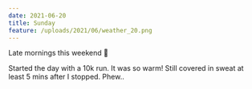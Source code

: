 ```yaml
---
date: 2021-06-20
title: Sunday
feature: /uploads/2021/06/weather_20.png
---
```


Late mornings this weekend 🙈 

Started the day with a 10k run. It was so warm! Still covered in sweat at least 5 mins after I stopped. Phew..
